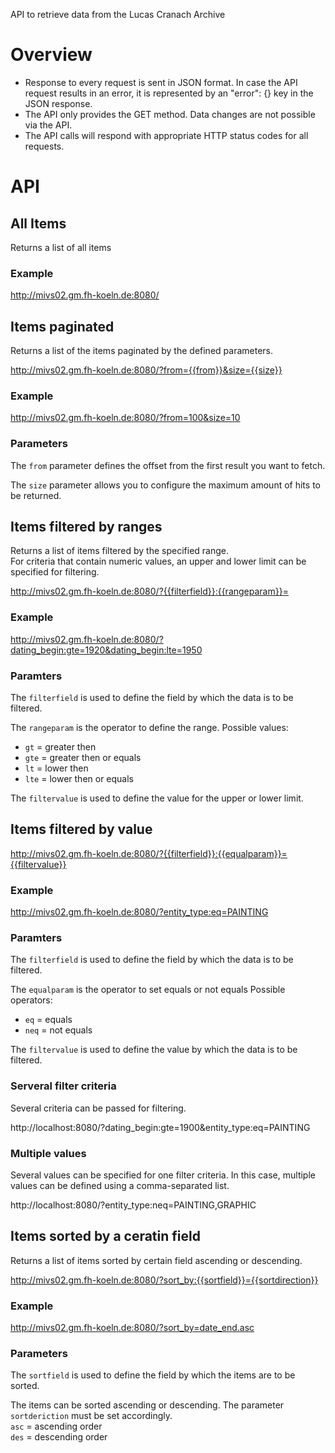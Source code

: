 API to retrieve data from the Lucas Cranach Archive
# Overview

* Response to every request is sent in JSON format. In case the API request results in an error, it is represented by an "error": {} key in the JSON response.
* The API only provides the GET method. Data changes are not possible via the API.
* The API calls will respond with appropriate HTTP status codes for all requests.

# API 

## All Items
Returns a list of all items

### Example
http://mivs02.gm.fh-koeln.de:8080/


## Items paginated
Returns a list of the items paginated by the defined parameters.

http://mivs02.gm.fh-koeln.de:8080/?from={{from}}&size={{size}}

### Example
http://mivs02.gm.fh-koeln.de:8080/?from=100&size=10 


### Parameters
The `from` parameter defines the offset from the first result you want to fetch.

The `size` parameter allows you to configure the maximum amount of hits to be returned.


## Items filtered by ranges
Returns a list of items filtered by the specified range.  
For criteria that contain numeric values, an upper and lower limit can be specified for filtering.

http://mivs02.gm.fh-koeln.de:8080/?{{filterfield}}:{{rangeparam}}=

### Example
http://mivs02.gm.fh-koeln.de:8080/?dating_begin:gte=1920&dating_begin:lte=1950


### Paramters
The `filterfield` is used to define the field by which the data is to be filtered.

The `rangeparam` is the operator to define the range.
Possible values:
* `gt` = greater then
* `gte` = greater then or equals
* `lt` = lower then
* `lte` = lower then or equals

The `filtervalue` is used to define the value for the upper or lower limit.


## Items filtered by value
http://mivs02.gm.fh-koeln.de:8080/?{{filterfield}}:{{equalparam}}={{filtervalue}}

### Example
http://mivs02.gm.fh-koeln.de:8080/?entity_type:eq=PAINTING

### Paramters
The `filterfield` is used to define the field by which the data is to be filtered.

The `equalparam` is the operator to set equals or not equals
Possible operators:
* `eq` = equals
* `neq` = not equals

The `filtervalue` is used to define the value by which the data is to be filtered.


### Serveral filter criteria
Several criteria can be passed for filtering.

http://localhost:8080/?dating_begin:gte=1900&entity_type:eq=PAINTING

### Multiple values
Several values can be specified for one filter criteria.
In this case, multiple values can be defined using a comma-separated list.

http://localhost:8080/?entity_type:neq=PAINTING,GRAPHIC

## Items sorted by a ceratin field
Returns a list of items sorted by certain field ascending or descending.

http://mivs02.gm.fh-koeln.de:8080/?sort_by:{{sortfield}}={{sortdirection}}

### Example
http://mivs02.gm.fh-koeln.de:8080/?sort_by=date_end.asc

### Parameters
The `sortfield` is used to define the field by which the items are to be sorted.

The items can be sorted ascending or descending.
The parameter `sortderiction` must be set accordingly.  
`asc` = ascending order  
`des` = descending order  

